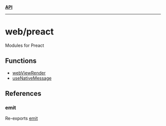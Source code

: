 [**API**](../../API.md)

***

# web/preact

Modules for Preact

## Functions

- [webViewRender](functions/webViewRender.md)
- [useNativeMessage](functions/useNativeMessage.md)

## References

### emit

Re-exports [emit](../react/functions/emit.md)
